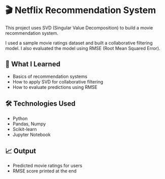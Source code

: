 # 🎬 Netflix Recommendation System

This project uses SVD (Singular Value Decomposition) to build a movie recommendation system.

I used a sample movie ratings dataset and built a collaborative filtering model. I also evaluated the model using RMSE (Root Mean Squared Error).

## 📌 What I Learned
- Basics of recommendation systems
- How to apply SVD for collaborative filtering
- How to evaluate predictions using RMSE

## 🛠️ Technologies Used
- Python
- Pandas, Numpy
- Scikit-learn
- Jupyter Notebook

## 📈 Output
- Predicted movie ratings for users
- RMSE score printed at the end

